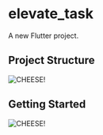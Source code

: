 # elevate_task

A new Flutter project.
## Project Structure 

![CHEESE!](https://github.com/user-attachments/assets/884b3725-8752-4d7c-a6f8-8c8040466a30)
## Getting Started

![CHEESE!](https://github.com/user-attachments/assets/ea4a209c-453f-4b22-9e6c-fc7c3647177b)
